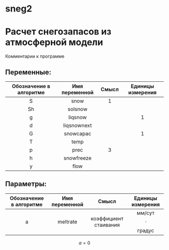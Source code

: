 # sneg2
Расчет снегозапасов из атмосферной модели
=========================================
Комментарии к программе

Переменные:
-----------
| Обозначение в алгоритме | Имя переменной | Смысл | Единицы измерения |
|:-----------------------:|:--------------:|:-----:|:-----------------:|
| S  | snow           |  1|    |
| Sh | solsnow        |  |    |
| g  | liqsnow        |  |   1 |
| d  | liqsnownext    |  |    |
| G  | snowcapac      |  |  1  |
| T  | temp           |  |    |
| p  | prec           |  3|    |
| h  | snowfreeze     |  |    |
| y  | flow           |  |    |

Параметры:
----------
| Обозначение в алгоритме | Имя переменной | Смысл | Единицы измерения |
|:-----------------------:|:--------------:|:-----:|:-----------------:|
| a  | meltrate | коэффициент стаивания | мм/сут $$\cdot$$ градус |

$$a=0$$
